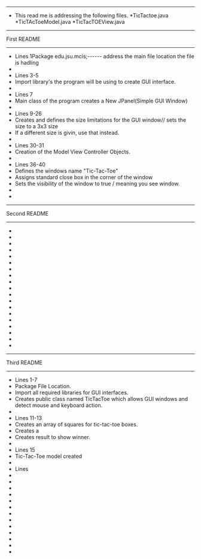 ***************************
* This read me is addressing the following files.
*TicTactoe.java
*TicTAcToeModel.java
*TicTacTOEView.java
***************************

First README

**************************************
* Lines 1Package edu.jsu.mcis;------ address the main file location the file is hadling 
*
* Lines 3-5
* Import library's the program will be using to create GUI interface.
*
* Lines 7
* Main class of the program creates a New JPanel(Simple GUI Window)
*
* Lines 9-26
* Creates and defines the size limitations for the GUI window// sets the size to a 3x3 size 
* If a different size is givin, use that instead.
*
* Lines 30-31
* Creation of the Model View Controller Objects.
*
* Lines 36-40
* Defines the windows name "Tic-Tac-Toe"
* Assigns standard close box in the corner of the window
* Sets the visibility of the window to true / meaning you see window. 
*
*
**********************************


Second README


********************************************
*
*
*
*
*
*
*
*
*
*
*
*
*
*
*
*
*
*
*
***********************************************


Third README


***********************************************
* Lines 1-7
* Package File Location.
* Import all required libraries for GUI interfaces.
* Creates public class named TicTacToe which allows GUI windows and detect mouse and keyboard action.
*
* Lines 11-13
* Creates an array of squares for tic-tac-toe boxes.
* Creates a 
* Creates result to show winner.
*
* Lines 15
* Tic-Tac-Toe model created
*
* Lines 
*
*
*
*
*
*
*
*
*
*
*
*
*
